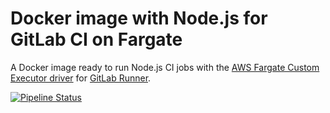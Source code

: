 # Docker image with Node.js for GitLab CI on Fargate

A Docker image ready to run Node.js CI jobs with the [AWS Fargate Custom
Executor driver](https://gitlab.com/gitlab-org/ci-cd/custom-executor-drivers/fargate)
for [GitLab Runner](https://docs.gitlab.com/runner).

[![Pipeline
Status](https://gitlab.com/aws-fargate-driver-demo/docker-nodejs-gitlab-ci-fargate/badges/master/pipeline.svg)](https://gitlab.com/aws-fargate-driver-demo/docker-nodejs-gitlab-ci-fargate/-/commits/master)
